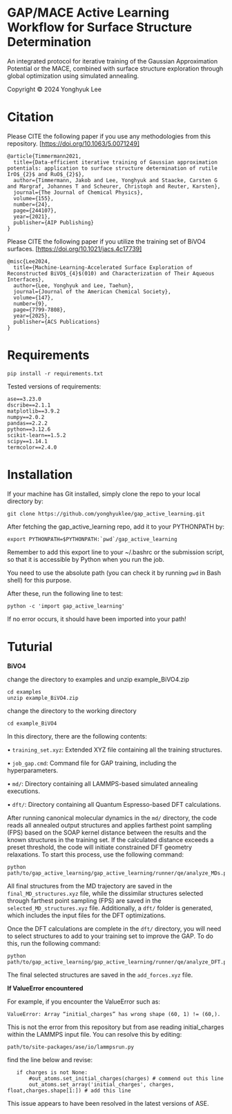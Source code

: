 # GAP/MACE Active Learning Workflow for Surface Structure Determination

An integrated protocol for iterative training of the Gaussian Approximation Potential or the MACE, combined with surface structure exploration through global optimization using simulated annealing.

Copyright © 2024 Yonghyuk Lee

# Citation

Please CITE the following paper if you use any methodologies from this repository. [https://doi.org/10.1063/5.0071249]
```
@article{Timmermann2021,
  title={Data-efficient iterative training of Gaussian approximation potentials: application to surface structure determination of rutile IrO$_{2}$ and RuO$_{2}$},
  author={Timmermann, Jakob and Lee, Yonghyuk and Staacke, Carsten G and Margraf, Johannes T and Scheurer, Christoph and Reuter, Karsten},
  journal={The Journal of Chemical Physics},
  volume={155},
  number={24},
  page={244107},
  year={2021},
  publisher={AIP Publishing}
}
```

Please CITE the following paper if you utilize the training set of BiVO4 surfaces. [https://doi.org/10.1021/jacs.4c17739]
```
@misc{Lee2024,
  title={Machine-Learning-Accelerated Surface Exploration of Reconstructed BiVO$_{4}$(010) and Characterization of Their Aqueous Interfaces},
  author={Lee, Yonghyuk and Lee, Taehun},
  journal={Journal of the American Chemical Society},
  volume={147},
  number={9},
  page={7799-7808},
  year={2025},
  publisher={ACS Publications}
}
```

# Requirements

`pip install -r requirements.txt`

Tested versions of requirements:

```
ase==3.23.0
dscribe==2.1.1
matplotlib==3.9.2
numpy==2.0.2
pandas==2.2.2
python==3.12.6
scikit-learn==1.5.2
scipy==1.14.1
termcolor==2.4.0
```

# Installation

If your machine has Git installed, simply clone the repo to your local directory by:

```
git clone https://github.com/yonghyuklee/gap_active_learning.git
```

After fetching the gap_active_learning repo, add it to your PYTHONPATH by:

```
export PYTHONPATH=$PYTHONPATH:`pwd`/gap_active_learning
```
Remember to add this export line to your ~/.bashrc or the submission script, so that it is accessible by Python when you run the job.

You need to use the absolute path (you can check it by running `pwd` in Bash shell) for this purpose.

After these, run the following line to test:

```
python -c 'import gap_active_learning'
```
If no error occurs, it should have been imported into your path!


# Tuturial

**BiVO4**

change the directory to examples and unzip example_BiVO4.zip

```
cd examples
unzip example_BiVO4.zip
```

change the directory to the working directory

```
cd example_BiVO4
```

In this directory, there are the following contents:

• `training_set.xyz`: Extended XYZ file containing all the training structures.

• `job_gap.cmd`: Command file for GAP training, including the hyperparameters.

• `md/`: Directory containing all LAMMPS-based simulated annealing executions.

• `dft/`: Directory containing all Quantum Espresso-based DFT calculations.

After running canonical molecular dynamics in the `md/` directory, the code reads all annealed output structures and applies farthest point sampling (FPS) based on the SOAP kernel distance between the results and the known structures in the training set. If the calculated distance exceeds a preset threshold, the code will initiate constrained DFT geometry relaxations. To start this process, use the following command:

```
python path/to/gap_active_learning/gap_active_learning/runner/qe/analyze_MDs.py
```

All final structures from the MD trajectory are saved in the `final_MD_structures.xyz` file, while the dissimilar structures selected through farthest point sampling (FPS) are saved in the `selected_MD_structures.xyz` file. Additionally, a `dft/` folder is generated, which includes the input files for the DFT optimizations.

Once the DFT calculations are complete in the `dft/` directory, you will need to select structures to add to your training set to improve the GAP. To do this, run the following command:

```
python path/to/gap_active_learning/gap_active_learning/runner/qe/analyze_DFT.py
```

The final selected structures are saved in the `add_forces.xyz` file.

**If ValueError encountered**

For example, if you encounter the ValueError such as:
```
ValueError: Array “initial_charges” has wrong shape (60, 1) != (60,).
```
This is not the error from this repository but from ase reading initial_charges within the LAMMPS input file. You can resolve this by editing:
```
path/to/site-packages/ase/io/lammpsrun.py
```
find the line below and revise:
```
   if charges is not None:
       #out_atoms.set_initial_charges(charges) # commend out this line
       out_atoms.set_array('initial_charges', charges, float,charges.shape[1:]) # add this line
```
This issue appears to have been resolved in the latest versions of ASE.
